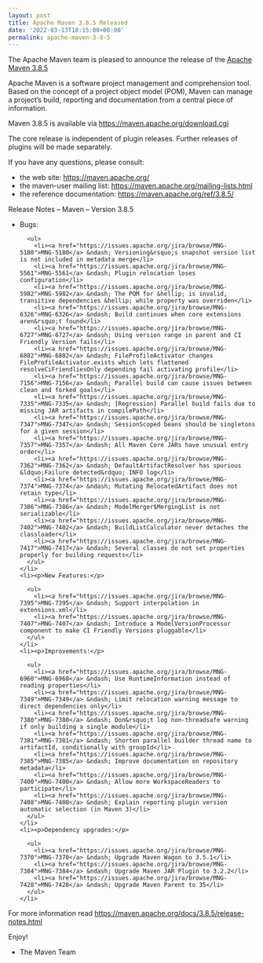 ```yaml
---
layout: post
title: Apache Maven 3.8.5 Released
date: '2022-03-13T18:15:00+00:00'
permalink: apache-maven-3-8-5
---
```

<div class="entry-content"><p>The Apache Maven team is pleased to announce the release of the <a href="https://maven.apache.org/ref/3.8.5/">Apache Maven 3.8.5</a></p>

  <p>Apache Maven is a software project management and comprehension tool. Based on the concept
    of a project object model (POM), Maven can manage a project&rsquo;s build, reporting and documentation
    from a central piece of information.</p>

  <p>Maven 3.8.5 is available via <a href="https://maven.apache.org/download.cgi">https://maven.apache.org/download.cgi</a></p>

  <p>The core release is independent of plugin releases. Further releases of plugins will be made
    separately.</p>

  <p>If you have any questions, please consult:</p>

  <ul>
    <li>the web site: <a href="https://maven.apache.org/">https://maven.apache.org/</a></li>
    <li>the maven-user mailing list: <a href="https://maven.apache.org/mailing-lists.html">https://maven.apache.org/mailing-lists.html</a></li>
    <li>the reference documentation: <a href="https://maven.apache.org/ref/3.8.5/">https://maven.apache.org/ref/3.8.5/</a></li>
  </ul>


  <p>Release Notes &ndash; Maven &ndash; Version 3.8.5</p>

  <ul>
    <li><p>Bugs:</p>

      <ul>
        <li><a href="https://issues.apache.org/jira/browse/MNG-5180">MNG-5180</a> &ndash; Versioning&rsquo;s snapshot version list is not included in metadata merge</li>
        <li><a href="https://issues.apache.org/jira/browse/MNG-5561">MNG-5561</a> &ndash; Plugin relocation loses configuration</li>
        <li><a href="https://issues.apache.org/jira/browse/MNG-5982">MNG-5982</a> &ndash; The POM for &hellip; is invalid, transitive dependencies &hellip; while property was overriden</li>
        <li><a href="https://issues.apache.org/jira/browse/MNG-6326">MNG-6326</a> &ndash; Build continues when core extensions aren&rsquo;t found</li>
        <li><a href="https://issues.apache.org/jira/browse/MNG-6727">MNG-6727</a> &ndash; Using version range in parent and CI Friendly Version fails</li>
        <li><a href="https://issues.apache.org/jira/browse/MNG-6802">MNG-6802</a> &ndash; FileProfileActivator changes FileProfileActivator.exists which lets flattened resolveCiFriendliesOnly depending fail activating profile</li>
        <li><a href="https://issues.apache.org/jira/browse/MNG-7156">MNG-7156</a> &ndash; Parallel build can cause issues between clean and forked goals</li>
        <li><a href="https://issues.apache.org/jira/browse/MNG-7335">MNG-7335</a> &ndash; [Regression] Parallel build fails due to missing JAR artifacts in compilePath</li>
        <li><a href="https://issues.apache.org/jira/browse/MNG-7347">MNG-7347</a> &ndash; SessionScoped beans should be singletons for a given session</li>
        <li><a href="https://issues.apache.org/jira/browse/MNG-7357">MNG-7357</a> &ndash; All Maven Core JARs have unusual entry order</li>
        <li><a href="https://issues.apache.org/jira/browse/MNG-7362">MNG-7362</a> &ndash; DefaultArtifactResolver has spurious &ldquo;Failure detected&rdquo; INFO log</li>
        <li><a href="https://issues.apache.org/jira/browse/MNG-7374">MNG-7374</a> &ndash; Mutating RelocatedArtifact does not retain type</li>
        <li><a href="https://issues.apache.org/jira/browse/MNG-7386">MNG-7386</a> &ndash; ModelMerger$MergingList is not serializable</li>
        <li><a href="https://issues.apache.org/jira/browse/MNG-7402">MNG-7402</a> &ndash; BuildListCalculator never detaches the classloader</li>
        <li><a href="https://issues.apache.org/jira/browse/MNG-7417">MNG-7417</a> &ndash; Several classes do not set properties properly for building requests</li>
      </ul>
    </li>
    <li><p>New Features:</p>

      <ul>
        <li><a href="https://issues.apache.org/jira/browse/MNG-7395">MNG-7395</a> &ndash; Support interpolation in extensions.xml</li>
        <li><a href="https://issues.apache.org/jira/browse/MNG-7407">MNG-7407</a> &ndash; Introduce a ModelVersionProcessor component to make CI Friendly Versions pluggable</li>
      </ul>
    </li>
    <li><p>Improvements:</p>

      <ul>
        <li><a href="https://issues.apache.org/jira/browse/MNG-6960">MNG-6960</a> &ndash; Use RuntimeInformation instead of reading properties</li>
        <li><a href="https://issues.apache.org/jira/browse/MNG-7349">MNG-7349</a> &ndash; Limit relocation warning message to direct dependencies only</li>
        <li><a href="https://issues.apache.org/jira/browse/MNG-7380">MNG-7380</a> &ndash; Don&rsquo;t log non-threadsafe warning if only building a single module</li>
        <li><a href="https://issues.apache.org/jira/browse/MNG-7381">MNG-7381</a> &ndash; Shorten parallel builder thread name to artifactId, conditionally with groupId</li>
        <li><a href="https://issues.apache.org/jira/browse/MNG-7385">MNG-7385</a> &ndash; Improve documentation on repository metadata</li>
        <li><a href="https://issues.apache.org/jira/browse/MNG-7400">MNG-7400</a> &ndash; Allow more WorkspaceReaders to participate</li>
        <li><a href="https://issues.apache.org/jira/browse/MNG-7408">MNG-7408</a> &ndash; Explain reporting plugin version automatic selection (in Maven 3)</li>
      </ul>
    </li>
    <li><p>Dependency upgrades:</p>

      <ul>
        <li><a href="https://issues.apache.org/jira/browse/MNG-7370">MNG-7370</a> &ndash; Upgrade Maven Wagon to 3.5.1</li>
        <li><a href="https://issues.apache.org/jira/browse/MNG-7384">MNG-7384</a> &ndash; Upgrade Maven JAR Plugin to 3.2.2</li>
        <li><a href="https://issues.apache.org/jira/browse/MNG-7428">MNG-7428</a> &ndash; Upgrade Maven Parent to 35</li>
      </ul>
    </li>
  </ul>


  <p>For more information read <a href="https://maven.apache.org/docs/3.8.5/release-notes.html">https://maven.apache.org/docs/3.8.5/release-notes.html</a></p>

  <p>Enjoy!</p>

  <ul>
    <li>The Maven Team</li>
  </ul>
